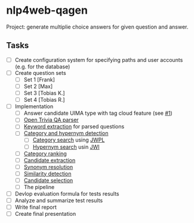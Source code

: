 # nlp4web-qagen
Project: generate multiplie choice answers for given question and answer.

## Tasks
- [ ] Create configuration system for specifying paths and user accounts (e.g. for the database)
- [ ] Create question sets
  - [ ] Set 1 [Frank]
  - [ ] Set 2 [Max]
  - [ ] Set 3 [Tobias K.]
  - [ ] Set 4 [Tobias R.]
- [ ] Implementation
  - [ ] Answer candidate UIMA type with tag cloud feature (see [#1](https://github.com/Thylossus/nlp4web-qagen/issues/1))
  - [ ] [Open Trivia QA parser](https://github.com/Thylossus/nlp4web-qagen/blob/master/qagen/src/main/java/input/OpenTriviaQAParser.java)
  - [ ] [Keyword extraction](https://github.com/Thylossus/nlp4web-qagen/blob/master/qagen/src/main/java/question/processing/KeywordExtraction.java) for parsed questions
  - [ ] [Category and hypernym detection](https://github.com/Thylossus/nlp4web-qagen/blob/master/qagen/src/main/java/tag/cloud/enrichment/CategoryAndHypernymDetection.java)
    - [ ] [Category search](https://github.com/Thylossus/nlp4web-qagen/blob/master/qagen/src/main/java/tag/cloud/enrichment/CategorySearch.java) using [JWPL](https://dkpro.github.io/dkpro-jwpl/)
    - [ ] [Hypernym search](https://github.com/Thylossus/nlp4web-qagen/blob/master/qagen/src/main/java/tag/cloud/enrichment/HypernymSearch.java) usin [JWI](https://projects.csail.mit.edu/jwi/)
  - [ ] [Category ranking](https://github.com/Thylossus/nlp4web-qagen/blob/master/qagen/src/main/java/candidate/extraction/CategoryRanking.java)  
  - [ ] [Candidate extraction](https://github.com/Thylossus/nlp4web-qagen/blob/master/qagen/src/main/java/candidate/extraction/CandidateExtraction.java)
  - [ ] [Synonym resolution](https://github.com/Thylossus/nlp4web-qagen/blob/master/qagen/src/main/java/candidate/extraction/SynonymResolution.java)
  - [ ] [Similarity detection](https://github.com/Thylossus/nlp4web-qagen/blob/master/qagen/src/main/java/similarity/detection/SimilarityDetection.java)
  - [ ] [Candidate selection](https://github.com/Thylossus/nlp4web-qagen/blob/master/qagen/src/main/java/consumer/CandidateSelection.java)
  - [ ] The pipeline
- [ ] Devlop evaluation formula for tests results
- [ ] Analyze and summarize test results
- [ ] Write final report
- [ ] Create final presentation
